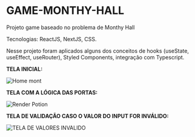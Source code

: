 # GAME-MONTHY-HALL

Projeto game baseado no problema de Monthy Hall

Tecnologias: ReactJS, NextJS, CSS.


Nesse projeto foram aplicados alguns dos conceitos de hooks (useState, useEffect, useRouter), Styled Components, integração com Typescript.


**TELA INICIAL:** 

![Home mont](https://user-images.githubusercontent.com/39384032/134281285-37db8a76-2846-4325-ae62-2bad7af9423a.png)


**TELA COM A LÓGICA DAS PORTAS:**

![Render Potion](https://user-images.githubusercontent.com/39384032/134281465-e9302ec5-74bc-4576-810a-6a59bfbae610.png)


**TELA DE VALIDAÇÃO CASO O VALOR DO INPUT FOR INVÁLIDO:**

![TELA DE VALORES INVALIDO](https://user-images.githubusercontent.com/39384032/134281764-58b5e3c8-4eb8-4c05-b4d5-5ccbfcbca264.png)



